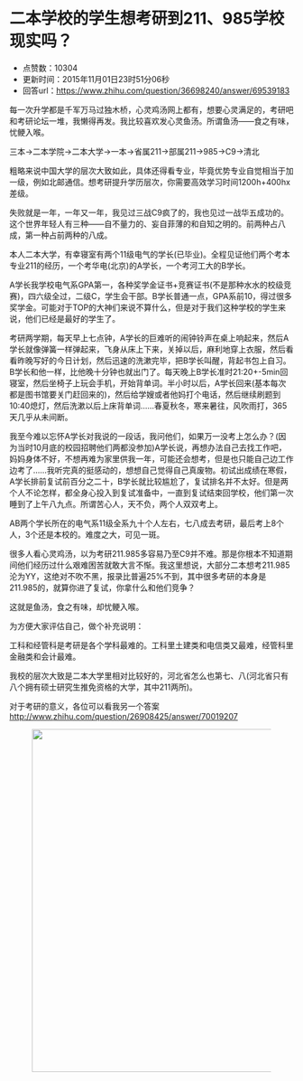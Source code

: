 # 二本学校的学生想考研到211、985学校现实吗？
- 点赞数：10304
- 更新时间：2015年11月01日23时51分06秒
- 回答url：https://www.zhihu.com/question/36698240/answer/69539183
<body>
 <p data-pid="eUiKOe4q">每一次升学都是千军万马过独木桥，心灵鸡汤网上都有，想要心灵满足的，考研吧和考研论坛一堆，我懒得再发。我比较喜欢发心灵鱼汤。所谓鱼汤——食之有味，忧鲠入喉。</p>
 <p data-pid="e00qMOt6">三本→二本学院→二本大学→一本→省属211→部属211→985→C9→清北</p>
 <p data-pid="gwbt7C4-">粗略来说中国大学的层次大致如此，具体还得看专业，毕竟优势专业自觉相当于加一级，例如北邮通信。想考研提升学历层次，你需要高效学习时间1200h+400hx差级。</p>
 <p data-pid="gt8KQcfg">失败就是一年，一年又一年，我见过三战C9疯了的，我也见过一战华五成功的。这个世界年轻人有三种——自不量力的、妄自菲薄的和自知之明的。前两种占八成，第一种占前两种的八成。</p>
 <p data-pid="dRq98e2W">本人二本大学，有幸寝室有两个11级电气的学长(已毕业)。全程见证他们两个考本专业211的经历，一个考华电(北京)的A学长，一个考河工大的B学长。</p>
 <p data-pid="MRXgRnQf">A学长我学校电气系GPA第一，各种奖学金证书+竞赛证书(不是那种水水的校级竞赛)，四六级全过，二级C，学生会干部。B学长普通一点，GPA系前10，得过很多奖学金。可能对于TOP的大神们来说不算什么，但是对于我们这种学校的学生来说，他们已经是最好的学生了。</p>
 <p data-pid="SJmfy8Nh">考研两学期，每天早上七点钟，A学长的巨难听的闹钟铃声在桌上响起来，然后A学长就像弹簧一样弹起来，飞身从床上下来，关掉以后，麻利地穿上衣服，然后看看昨晚写好的今日计划，然后迅速的洗漱完毕，把B学长叫醒，背起书包上自习。B学长和他一样，比他晚十分钟也就出门了。每天晚上B学长准时21:20+-5min回寝室，然后坐椅子上玩会手机，开始背单词。半小时以后，A学长回来(基本每次都是图书馆要关门赶回来的)，然后给学嫂或者他妈打个电话，然后继续刷题到10:40熄灯，然后洗漱以后上床背单词……春夏秋冬，寒来暑往，风吹雨打，365天几乎从未间断。</p>
 <p data-pid="bkacpPgx">我至今难以忘怀A学长对我说的一段话，我问他们，如果万一没考上怎么办？(因为当时10月底的校园招聘他们两都没参加)A学长说，再想办法自己去找工作吧，妈妈身体不好，不想再难为家里供我一年，可能还会想考，但是也只能自己边工作边考了……我听完真的挺感动的，想想自己觉得自己真废物。初试出成绩在寒假，A学长排前复试前百分之二十，B学长就比较尴尬了，复试排名并不太好。但是两个人不论怎样，都全身心投入到复试准备中，一直到复试结束回学校，他们第一次睡到了上午八九点。所谓苦心人，天不负，两个人双双考上。</p>
 <p data-pid="Xr9vkaNQ">AB两个学长所在的电气系11级全系九十个人左右，七八成去考研，最后考上8个人，3个还是本校的。难度之大，可见一斑。</p>
 <p data-pid="d4HkfMLs">很多人看心灵鸡汤，以为考研211.985多容易乃至C9并不难。那是你根本不知道期间他们经历过什么艰难困苦就敢大言不惭。我这里想说，大部分二本想考211.985沦为YY，这绝对不吹不黑，报录比普遍25%不到，其中很多考研的本身是211.985的，就算你进了复试，你拿什么和他们竞争？</p>
 <p data-pid="wKUc7aNu">这就是鱼汤，食之有味，却忧鲠入喉。</p>
 <p data-pid="ZU2iyHn_">为方便大家评估自己，做个补充说明：</p>
 <p data-pid="T9rETwcx">工科和经管科是考研是各个学科最难的。工科里土建类和电信类又最难，经管科里金融类和会计最难。</p>
 <p data-pid="u0e2nRDt">我校的层次大致是二本大学里相对比较好的，河北省怎么也第七、八(河北省只有八个拥有硕士研究生推免资格的大学，其中211两所)。</p>
 <p data-pid="mxXCXrpy">对于考研的意义，各位可以看我另一个答案 <a href="http://www.zhihu.com/question/26908425/answer/70019207" class="internal"><span class="invisible">http://www.</span><span class="visible">zhihu.com/question/2690</span><span class="invisible">8425/answer/70019207</span><span class="ellipsis"></span></a></p>
 <figure>
  <img src="https://pic1.zhimg.com/50/49c1732ace5a6b4de9af405e2507aca7_720w.jpg?source=1940ef5c" data-rawheight="132" data-rawwidth="607" data-original-token="49c1732ace5a6b4de9af405e2507aca7" class="origin_image zh-lightbox-thumb" width="607" data-original="https://picx.zhimg.com/49c1732ace5a6b4de9af405e2507aca7_r.jpg?source=1940ef5c">
 </figure>
</body>
